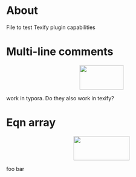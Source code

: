 # About

File to test Texify plugin capabilities

# Multi-line comments

<p align="center"><img src="/tex/38c6d5f6db9a0ac69035fa81f2e5bf52.svg?invert_in_darkmode&sanitize=true" align=middle width=115.80066794999998pt height=64.84018695pt/></p>

work in typora. Do they also work in texify?

# Eqn array

<p align="center"><img src="/tex/80e9d34b73722e175888b75d9846664d.svg?invert_in_darkmode&sanitize=true" align=middle width=148.67736345pt height=64.84018695pt/></p>

foo bar